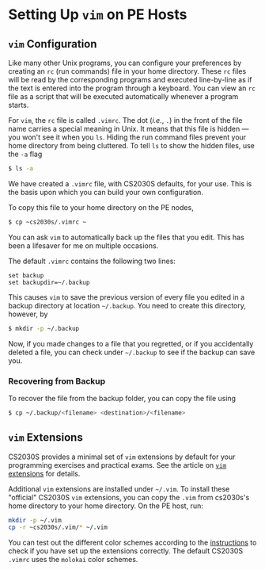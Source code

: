 # Setting Up `vim` on PE Hosts

## `vim` Configuration

Like many other Unix programs, you can configure your preferences by creating an `rc` (run commands) file in your home directory.  These `rc` files will be read by the corresponding programs and executed line-by-line as if the text is entered into the program through a keyboard.  You can view an `rc` file as a script that will be executed automatically whenever a program starts.

For `vim`, the `rc` file is called `.vimrc`.  The dot (_i.e._, `.`) in the front of the file name carries a special meaning in Unix.  It means that this file is hidden &mdash; you won't see it when you `ls`.  Hiding the run command files prevent your home directory from being cluttered.  To tell `ls` to show the hidden files, use the `-a` flag

```Bash
$ ls -a
```

We have created a `.vimrc` file, with CS2030S defaults, for your use.  This is the basis upon which you can build your own configuration. 

To copy this file to your home directory on the PE nodes,

```Bash
$ cp ~cs2030s/.vimrc ~
```

You can ask `vim` to automatically back up the files that you edit.  This has been a lifesaver for me on multiple occasions.

The default `.vimrc` contains the following two lines:

```Shell
set backup
set backupdir=~/.backup
```

This causes `vim` to save the previous version of every file you edited in a backup directory at location `~/.backup`.  You need to create this directory, however, by

```Bash
$ mkdir -p ~/.backup
```

Now, if you made changes to a file that you regretted, or if you accidentally deleted a file, you can check under `~/.backup` to see if the backup can save you.

### Recovering from Backup

To recover the file from the backup folder, you can copy the file using

```Bash
$ cp ~/.backup/<filename> <destination>/<filename>
```

## `vim` Extensions

CS2030S provides a minimal set of `vim` extensions by default for your programming exercises and practical exams.  See the article on [`vim` extensions](plugins.md) for details.  

Additional `vim` extensions are installed under `~/.vim`.  To install these "official" CS2030S `vim` extensions, you can copy the `.vim` from cs2030s's home directory to your home directory.  On the PE host, run:

```Bash
mkdir -p ~/.vim
cp -r ~cs2030s/.vim/* ~/.vim
```

You can test out the different color schemes according to the [instructions](plugins.md) to check if you have set up the extensions correctly.  The default CS2030S `.vimrc` uses the `molokai` color schemes.

